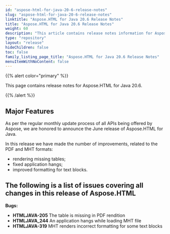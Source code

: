 ```yaml
---
id: "aspose-html-for-java-20-6-release-notes"
slug: "aspose-html-for-java-20-6-release-notes"
linktitle: "Aspose.HTML for Java 20.6 Release Notes"
title: "Aspose.HTML for Java 20.6 Release Notes"
weight: 60
description: "This article contains release notes information for Aspose.HTML for .Java 20.6."
type: "repository"
layout: "release"
hideChildren: false
toc: false
family_listing_page_title: "Aspose.HTML for Java 20.6 Release Notes"
menuItemWithNoContent: false
---
```


{{% alert color="primary" %}}

This page contains release notes for Aspose.HTML for Java 20.6.

{{% /alert %}}

## Major Features ##

As per the regular monthly update process of all APIs being offered by Aspose, we are honored to announce the June release of Aspose.HTML for Java.

In this release we have made the number of improvements, related to the PDF and  MHT formats:

* rendering missing tables;
* fixed application hangs;
* improved formatting for text blocks.

## The following is a list of issues covering all changes in this release of Aspose.HTML ##

**Bugs:**
* **HTMLJAVA-205** The table is missing in PDF rendition
* **HTMLJAVA_244** An application hangs while loading MHT file
* **HTMLJAVA-319** MHT renders incorrect formatting for some text blocks